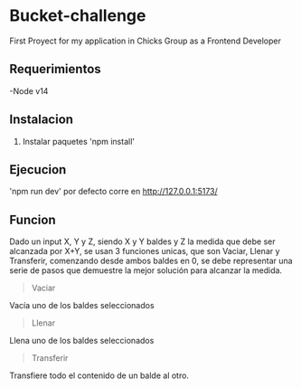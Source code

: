 # Bucket-challenge
First Proyect for my application in Chicks Group as a Frontend Developer

## Requerimientos
-Node v14

## Instalacion

1. Instalar paquetes
'npm install'

## Ejecucion

'npm run dev' por defecto corre en <http://127.0.0.1:5173/>

## Funcion

Dado un input X, Y y Z, siendo X y Y baldes y Z la medida que debe ser alcanzada por X+Y, se usan 3 funciones unicas, que son Vaciar, Llenar y Transferir, comenzando desde ambos baldes en 0, se debe representar una serie de pasos que demuestre la mejor solución para alcanzar la medida. 


>Vaciar

Vacía uno de los baldes seleccionados

>Llenar

Llena uno de los baldes seleccionados

>Transferir

Transfiere todo el contenido de un balde al otro.
